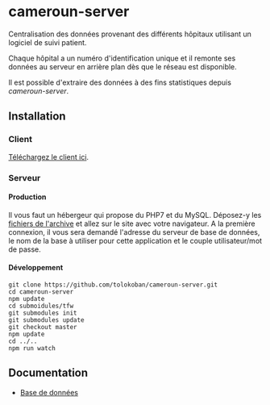 # cameroun-server
Centralisation des données provenant des différents hôpitaux utilisant un logiciel de suivi patient.

Chaque hôpital a un numéro d'identification unique et il remonte ses données au serveur en arrière plan dès que le réseau est disponible.

Il est possible d'extraire des données à des fins statistiques depuis *cameroun-server*.

## Installation
### Client
[Téléchargez le client ici](https://github.com/tolokoban/cameroun).

### Serveur
#### Production
Il vous faut un hébergeur qui propose du PHP7 et du MySQL.
Déposez-y les [fichiers de l'archive](https://github.com/tolokoban/cameroun-server/archive/gh-pages.zip) et allez sur le site avec votre navigateur. A la première connexion, il vous sera demandé l'adresse du serveur de base de données, le nom de la base à utiliser pour cette application et le couple utilisateur/mot de passe.

#### Développement
```
git clone https://github.com/tolokoban/cameroun-server.git
cd cameroun-server
npm update
cd submoidules/tfw
git submodules init
git submodules update
git checkout master
npm update
cd ../..
npm run watch
```

## Documentation

* [Base de données](man/db.md)
